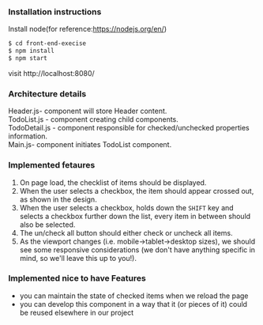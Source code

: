 ### Installation instructions

Install node(for reference:https://nodejs.org/en/)

```sh
$ cd front-end-execise
$ npm install
$ npm start
```

visit http://localhost:8080/

### Architecture details

Header.js- component will store Header content.<br/>
TodoList.js - component creating child components.<br/>
TodoDetail.js - component responsible for checked/unchecked properties information.<br/>
Main.js- component initiates TodoList component.<br/>

### Implemented fetaures

1. On page load, the checklist of items should be displayed.
1. When the user selects a checkbox, the item should appear crossed out, as shown in the design.
1. When the user selects a checkbox, holds down the `SHIFT` key and selects a checkbox further down the list, every item in between should also be selected.
1. The un/check all button should either check or uncheck all items.
1. As the viewport changes (i.e. mobile->tablet->desktop sizes), we should see some responsive considerations (we don't have anything specific in mind, so we'll leave this up to you!).

### Implemented  nice to have Features

- you can maintain the state of checked items when we reload the page
- you can develop this component in a way that it (or pieces of it) could be reused elsewhere in our project

